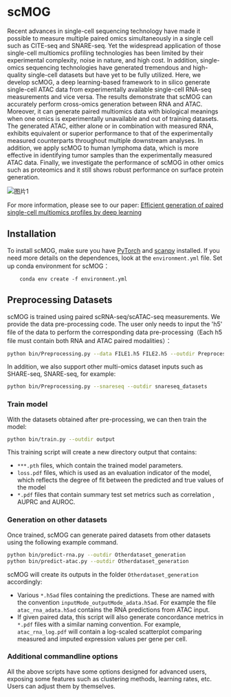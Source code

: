 # scMOG

Recent advances in single-cell sequencing technology have made it possible to measure multiple paired omics simultaneously in a single cell such as CITE-seq and SNARE-seq. Yet the widespread application of those single-cell multiomics profiling technologies has been limited by their experimental complexity, noise in nature, and high cost. In addition, single-omics sequencing technologies have generated tremendous and high-quality single-cell datasets but have yet to be fully utilized. Here, we develop scMOG, a deep learning-based framework to in silico generate single-cell ATAC data from experimentally available single-cell RNA-seq measurements and vice versa. The results demonstrate that scMOG can accurately perform cross-omics generation between RNA and ATAC. Moreover, it can generate paired multiomics data with biological meanings when one omics is experimentally unavailable and out of training datasets. The generated ATAC, either alone or in combination with measured RNA, exhibits equivalent or superior performance to that of the experimentally measured counterparts throughout multiple downstream analyses. In addition, we apply scMOG to human lymphoma data, which is more effective in identifying tumor samples than the experimentally measured ATAC data. Finally, we investigate the performance of scMOG in other omics such as proteomics and it still shows robust performance on surface protein generation.

![图片1](https://github.com/lanlemon/111/assets/68333653/1a4e9638-cafc-40ac-937c-31af7236bd0b)

For more information, please see to our paper:
[Efficient generation of paired single-cell multiomics profiles by deep learning](https://onlinelibrary.wiley.com/doi/10.1002/advs.202301169)

## Installation

To install scMOG, make sure you have [PyTorch](https://pytorch.org/) and [scanpy](https://scanpy.readthedocs.io/en/stable/) installed. If you need more details on the dependences, look at the `environment.yml` file. Set up conda environment for scMOG：
```
    conda env create -f environment.yml
```

## Preprocessing Datasets
scMOG is trained using paired scRNA-seq/scATAC-seq measurements. We provide the data pre-processing code. The user only needs to input the 'h5' file of the data to perform the corresponding data pre-processing（Each h5 file must contain both RNA and ATAC paired modalities）：

```bash
python bin/Preprocessing.py --data FILE1.h5 FILE2.h5 --outdir Preprocessed_datasets
```
In addition, we also support other multi-omics dataset inputs such as SHARE-seq, SNARE-seq, for example:
```bash
python bin/Preprocessing.py --snareseq --outdir snareseq_datasets
```

### Train model
With the datasets obtained after pre-processing, we can then train the model:

```bash
python bin/train.py --outdir output
```
This training script will create a new directory output that contains:
* `***.pth` files, which contain the trained model parameters.
* `loss.pdf` files, which is used as an evaluation indicator of the model, which reflects the degree of fit between the predicted and true values of the model
*  `*.pdf` files that contain summary test set metrics such as correlation , AUPRC and AUROC.

### Generation on other datasets
Once trained, scMOG can generate paired datasets from other datasets using the following example command.

```bash
python bin/predict-rna.py --outdir Otherdataset_generation 
python bin/predict-atac.py --outdir Otherdataset_generation 
```
 scMOG will create its outputs in the folder `Otherdataset_generation` accordingly:

* Various `*.h5ad` files containing the predictions. These are named with the convention `inputMode_outputMode_adata.h5ad`. For example the file `atac_rna_adata.h5ad` contains the RNA predictions from ATAC input.
* If given paired data, this script will also generate concordance metrics in `*.pdf` files with a similar naming convention. For example, `atac_rna_log.pdf` will contain a log-scaled scatterplot comparing measured and imputed expression values per gene per cell.


### Additional commandline options
All the above scripts have some options designed for advanced users, exposing some features such as clustering methods, learning rates, etc. Users can adjust them by themselves.


